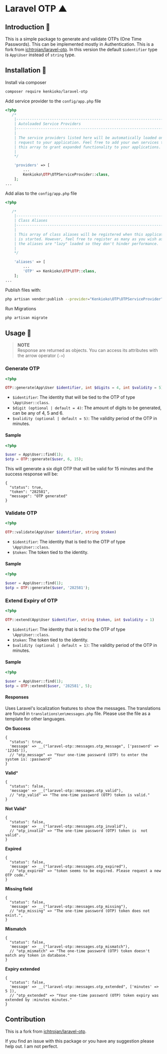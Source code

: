 # Laravel OTP ▲

## Introduction 🖖

This is a simple package to generate and validate OTPs (One Time Passwords). This can be implemented mostly in Authentication.
This is a fork from [ichtrojan/laravel-otp](https://github.com/ichtrojan/laravel-otp).
In this version the default `$identifier` type is `App\User` instead of `string` type.

## Installation 💽

Install via composer

```bash
composer require kenkioko/laravel-otp
```

Add service provider to the `config/app.php` file

```php
<?php
   /*
    |--------------------------------------------------------------------------
    | Autoloaded Service Providers
    |--------------------------------------------------------------------------
    |
    | The service providers listed here will be automatically loaded on the
    | request to your application. Feel free to add your own services to
    | this array to grant expanded functionality to your applications.
    |
    */

    'providers' => [
        ...
        Kenkioko\OTP\OTPServiceProvider::class,
    ];
...
```

Add alias to the `config/app.php` file

```php
<?php

   /*
    |--------------------------------------------------------------------------
    | Class Aliases
    |--------------------------------------------------------------------------
    |
    | This array of class aliases will be registered when this application
    | is started. However, feel free to register as many as you wish as
    | the aliases are "lazy" loaded so they don't hinder performance.
    |
    */

    'aliases' => [
        ...
        'OTP' => Kenkioko\OTP\OTP::class,
    ];
...
```

Publish files with:

```bash
php artisan vendor:publish --provider="Kenkioko\OTP\OTPServiceProvider"
```

Run Migrations

```bash
php artisan migrate
```

## Usage 🧨

>**NOTE**</br>
>Response are returned as objects. You can access its attributes with the arrow operator (`->`)

### Generate OTP

```php
<?php

OTP::generate(App\User $identifier, int $digits = 4, int $validity = 5)
```

* `$identifier`: The identity that will be tied to the OTP of type `\App\User::class`.
* `$digit (optional | default = 4)`: The amount of digits to be generated, can be any of 4, 5 and 6.
* `$validity (optional | default = 5)`: The validity period of the OTP in minutes.

#### Sample

```php
<?php

$user = App\User::find(1);
$otp = OTP::generate($user, 6, 15);
```

This will generate a six digit OTP that will be valid for 15 minutes and the success response will be:

```object
{
  "status": true,
  "token": "282581",
  "message": "OTP generated"
}
```

### Validate OTP

```php
<?php

OTP::validate(App\User $identifier, string $token)
```

* `$identifier`: The identity that is tied to the OTP of type `\App\User::class`.
* `$token`: The token tied to the identity.

#### Sample

```php
<?php

$user = App\User::find(1);
$otp = OTP::generate($user, '282581');
```

### Extend Expiry of OTP

```php
<?php

OTP::extend(App\User $identifier, string $token, int $validity = 1)
```

* `$identifier`: The identity that is tied to the OTP of type `\App\User::class`.
* `$token`: The token tied to the identity.
* `$validity (optional | default = 1)`: The validity period of the OTP in minutes.

#### Sample

```php
<?php

$user = App\User::find(1);
$otp = OTP::extend($user, '282581', 5);
```

#### Responses

Uses Laravel's localization features to show the messages.
The translations are found in `translations\en\messages.php` file.
Please use the file as a template for other languages.

**On Success**

```object
{
  "status": true,
  'message' => __("laravel-otp::messages.otp_message", ['password' => '12345']),
  // "otp_message" => "Your one-time password (OTP) to enter the system is: :password"
}
```

**Valid***

```object
{
  "status": false,
  'message' => __("laravel-otp::messages.otp_valid"),
  // "otp_valid" => "The one-time password (OTP) token is valid."
}
```

**Not Valid***

```object
{
  "status": false,
  'message' => __("laravel-otp::messages.otp_invalid"),
  // "otp_invalid" => "The one-time password (OTP) token is  not valid".
}
```

**Expired**

```object
{
  "status": false,
  'message' => __("laravel-otp::messages.otp_expired"),
  // "otp_expired" => "token seems to be expired. Please request a new OTP code."
}
```

**Missing field**

```object
{
  "status": false,
  'message' => __("laravel-otp::messages.otp_missing"),
  // "otp_missing" => "The one-time password (OTP) token does not exist.",
}
```

**Mismatch**

```object
{
  "status": false,
  'message' => __("laravel-otp::messages.otp_mismatch"),
  // "otp_mismatch" => "The one-time password (OTP) token doesn't match any token in database."
}
```

**Expiry extended**

```object
{
  "status": false,
  'message' => __("laravel-otp::messages.otp_extended", ['minutes' => 5 ]),
  // "otp_extended" => "Your one-time password (OTP) token expiry was extended by :minutes minutes."
}
```

## Contribution

This is a fork from [ichtrojan/laravel-otp](https://github.com/ichtrojan/laravel-otp).

If you find an issue with this package or you have any suggestion please help out. I am not perfect.
